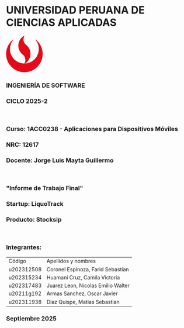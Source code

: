 ﻿# UNIVERSIDAD PERUANA DE CIENCIAS APLICADAS

<img src="../assets/images/chapter-01/cover/upc-logo.png" alt="upc-logo" style="height: 100px;"/>

### INGENIERÍA DE SOFTWARE
### CICLO 2025-2

&nbsp;
### Curso: 1ACC0238 - Aplicaciones para Dispositivos Móviles
### NRC: 12617
### Docente: Jorge Luis Mayta Guillermo

&nbsp;

### "Informe de Trabajo Final"
### Startup: LiquoTrack
### Producto: Stocksip
&nbsp;
### Integrantes:

<table>
    <tr>
        <td> Código </td>
        <td>Apellidos y nombres</td>
    </tr>
    <tr>
        <td>u202312508</td>
        <td>Coronel Espinoza, Farid Sebastian</td>
    </tr>
    <tr>
        <td>u202315234</td>
        <td>Huamani Cruz, Camila Victoria</td>
    </tr>
    <tr>
        <td>u202317483</td>
        <td>Juarez Leon, Nicolas Emilio Walter</td>
    </tr>
    <tr>
        <td>u20211g192</td>
        <td>Armas Sanchez, Oscar Javier</td>
    </tr>
    <tr>
        <td>u202311938</td>
        <td>Diaz Quispe, Matias Sebastian</td>
    </tr>
</table>

### Septiembre 2025